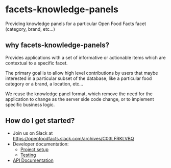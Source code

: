 # facets-knowledge-panels
Providing knowledge panels for a particular Open Food Facts facet (category, brand, etc...)

## why facets-knowledge-panels?

Provides applications with a set of informative or actionable items which are contextual to a specific facet.

The primary goal is to allow high level contributions by users that maybe interested in a particular subset of the database, like a particular food category or a brand, a location, etc...

We reuse the knowledge panel format, which remove the need for the application to change as the server side code change, or to implement specific business logic.

## How do I get started?

* Join us on Slack at <https://openfoodfacts.slack.com/archives/C03LFRKLVBQ>
* Developer documentation:
    * [Project setup](./how-to-guides/Project-setup-locally.md)
    * [Testing](./how-to-guides/Testing.md)
* [API Documentation](./references/API%20references.md)
